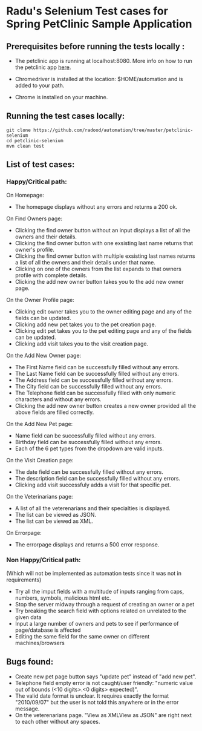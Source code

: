 # Radu's Selenium Test cases for Spring PetClinic Sample Application

## Prerequisites before running the tests locally :

* The petclinic app is running at localhost:8080. More info on how to run the petclinic app <a href="https://github.com/radood/automation/tree/master/spring-petclinic">here</a>.

* Chromedriver is installed at the location: $HOME/automation and is added to your path.

* Chrome is installed on your machine.

## Running the test cases locally:

```
git clone https://github.com/radood/automation/tree/master/petclinic-selenium
cd petclinic-selenium
mvn clean test
```

## List of test cases:

### Happy/Critical path: 

On Homepage:

* The homepage displays without any errors and returns a 200 ok.

On Find Owners page:

* Clicking the find owner button without an input displays a list of all the owners and their details.
* Clicking the find owner button with one exsisting last name returns that owner's profile.
* Clicking the find owner button with multiple exsisting last names returns a list of all the owners and their details under that name.
* Clicking on one of the owners from the list expands to that owners profile with complete details.
* Clicking the add new owner button takes you to the add new owner page.

On the Owner Profile page:

* Clicking edit owner takes you to the owner editing page and any of the fields can be updated.
* Clicking add new pet takes you to the pet creation page.
* Clicking edit pet takes you to the pet editing page and any of the fields can be updated.
* Clicking add visit takes you to the visit creation page.

On the Add New Owner page:

* The First Name field can be successfully filled without any errors.
* The Last Name field can be successfully filled without any errors.
* The Address field can be successfully filled without any errors.
* The City field can be successfully filled without any errors.
* The Telephone field can be successfully filled with only numeric characters and without any errors.
* Clicking the add new owner button creates a new owner provided all the above fields are filled correctly.

On the Add New Pet page:

* Name field can be successfully filled without any errors.
* Birthday field can be successfully filled without any errors.
* Each of the 6 pet types from the dropdown are valid inputs.

On the Visit Creation page:

* The date field can be successfully filled without any errors.
* The description field can be successfully filled without any errors.
* Clicking add visit successfuly adds a visit for that specific pet.

On the Veterinarians page:

* A list of all the veterenarians and their specialties is displayed.
* The list can be viewed as JSON.
* The list can be viewed as XML.

On Errorpage:

* The errorpage displays and returns a 500 error response.

### Non Happy/Critical path: 
(Which will not be implemented as automation tests since it was not in requirements)

* Try all the imput fields with a multitude of inputs ranging from caps, numbers, symbols, malicious html etc.
* Stop the server midway through a request of creating an owner or a pet
* Try breaking the search field with options related on unrelated to the given data
* Input a large number of owners and pets to see if performance of page/database is affected
* Editing the same field for the same owner on different machines/browsers

## Bugs found:

* Create new pet page button says "update pet" instead of "add new pet".
* Telephone field empty error is not caught/user friendly: "numeric value out of bounds (<10 digits>.<0 digits> expected)".
* The valid date format is unclear. It requires exactly the format "2010/09/07" but the user is not told this anywhere or in the error message.
* On the veterenarians page. "View as XMLView as JSON" are right next to each other without any spaces.
